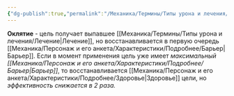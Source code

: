 ```yaml
---
{"dg-publish":true,"permalink":"/Механика/Термины/Типы урона и лечения/Подробнее/Оклятие/","noteIcon":"","created":"2025-08-21T13:47:54.336+03:00","updated":"2025-09-04T12:40:37.788+03:00"}
---
```




**Оклятие** - цель получает выпавшее [[Механика/Термины/Типы урона и лечения/Лечение\|Лечение]], но восстанавливается в первую очередь [[Механика/Персонаж и его анкета/Характеристики/Подробнее/Барьер\|Барьер]]. Если в момент применения цель уже имеет *максимальный [[Механика/Персонаж и его анкета/Характеристики/Подробнее/Барьер\|Барьер]]*, то восстанавливается [[Механика/Персонаж и его анкета/Характеристики/Подробнее/Здоровье\|Здоровье]] цели, но *эффективность снижается в 2 раза.*